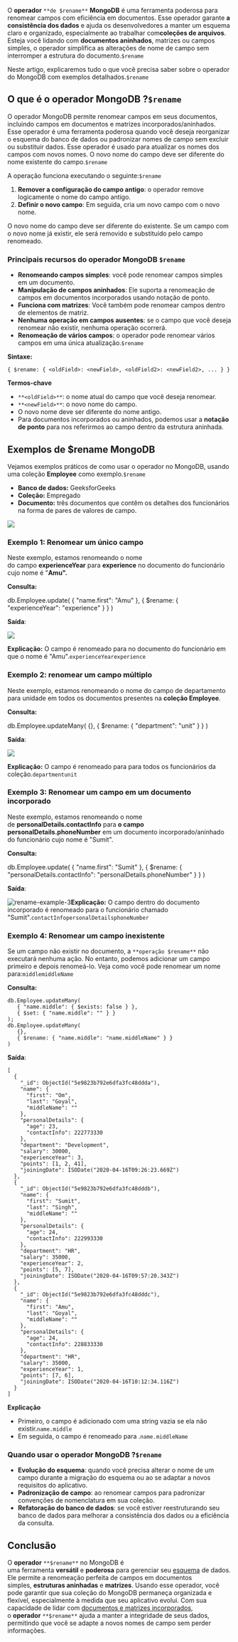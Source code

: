 O **operador** `**de $rename**` **MongoDB** é uma ferramenta poderosa para renomear campos com eficiência em documentos. Esse operador garante **a consistência dos dados** e ajuda os desenvolvedores a manter um esquema claro e organizado, especialmente ao trabalhar com**coleções de arquivos**. Esteja você lidando com **documentos aninhados**, matrizes ou campos simples, o operador simplifica as alterações de nome de campo sem interromper a estrutura do documento.`$rename`

Neste artigo, explicaremos tudo o que você precisa saber sobre o operador do MongoDB com exemplos detalhados.`$rename`

## O que é o operador MongoDB ?`$rename`

O operador MongoDB permite renomear campos em seus documentos, incluindo campos em documentos e matrizes incorporados/aninhados. Esse operador é uma ferramenta poderosa quando você deseja reorganizar o esquema do banco de dados ou padronizar nomes de campo sem excluir ou substituir dados. Esse operador é usado para atualizar os nomes dos campos com novos nomes. O novo nome do campo deve ser diferente do nome existente do campo.`$rename`

A operação funciona executando o seguinte:`$rename`

1. **Remover a configuração do campo antigo**: o operador remove logicamente o nome do campo antigo.
2. **Definir o novo campo**: Em seguida, cria um novo campo com o novo nome.

O novo nome do campo deve ser diferente do existente. Se um campo com o novo nome já existir, ele será removido e substituído pelo campo renomeado.

### Principais recursos do operador MongoDB `$rename`

- **Renomeando campos simples**: você pode renomear campos simples em um documento.
- **Manipulação de campos aninhados**: Ele suporta a renomeação de campos em documentos incorporados usando notação de ponto.
- **Funciona com matrizes**: Você também pode renomear campos dentro de elementos de matriz.
- **Nenhuma operação em campos ausentes**: se o campo que você deseja renomear não existir, nenhuma operação ocorrerá.
- **Renomeação de vários campos**: o operador pode renomear vários campos em uma única atualização.`$rename`

**Sintaxe:**

```
{ $rename: { <oldField>: <newField>, <oldField2>: <newField2>, ... } }
```

**Termos-chave**

- `**<oldField>**`: o nome atual do campo que você deseja renomear.
- `**<newField>**`: o novo nome do campo.
- O novo nome deve ser diferente do nome antigo.
- Para documentos incorporados ou aninhados, podemos usar a **notação de ponto** para nos referirmos ao campo dentro da estrutura aninhada.

## Exemplos de $rename MongoDB

Vejamos exemplos práticos de como usar o operador no MongoDB, usando uma coleção **Employee** como exemplo.`$rename`

- **Banco de dados:** GeeksforGeeks
- **Coleção:** Empregado
- **Documento:** três documentos que contêm os detalhes dos funcionários na forma de pares de valores de campo.

![](https://media.geeksforgeeks.org/wp-content/uploads/20200416180017/rename-database.jpg)

### Exemplo 1: Renomear um único campo

Neste exemplo, estamos renomeando o nome do campo **experienceYear** para **experience** no documento do funcionário cujo nome é "**Amu".**

**Consulta:**

db.Employee.update(
   { "name.first": "Amu" },
   { $rename: { "experienceYear": "experience" } }
)

**Saída**:

![](https://media.geeksforgeeks.org/wp-content/uploads/20200416182158/rename-example.jpg)

**Explicação:** O campo é renomeado para no documento do funcionário em que o nome é "Amu".`experienceYearexperience`

### **Exemplo 2:** renomear um campo múltiplo

Neste exemplo, estamos renomeando o nome do campo de departamento para unidade em todos os documentos presentes na **coleção Employee**.

**Consulta:**

db.Employee.updateMany(
   {},
   { $rename: { "department": "unit" } }
)

**Saída**:

![](https://media.geeksforgeeks.org/wp-content/uploads/20200416182951/rename-example-2.jpg)

**Explicação:** O campo é renomeado para para todos os funcionários da coleção.`departmentunit`

### Exemplo 3: Renomear um campo em um documento incorporado

Neste exemplo, estamos renomeando o nome de **personalDetails.contactInfo** para **o campo personalDetails.phoneNumber** em um documento incorporado/aninhado do funcionário cujo nome é "Sumit".

**Consulta:**

db.Employee.update(
   { "name.first": "Sumit" },
   { $rename: { "personalDetails.contactInfo": "personalDetails.phoneNumber" } }
)

**Saída**:

![rename-example-3](https://media.geeksforgeeks.org/wp-content/uploads/20240621110023/rename-example-3.webp)**Explicação:** O campo dentro do documento incorporado é renomeado para o funcionário chamado "Sumit".`contactInfopersonalDetailsphoneNumber`

### Exemplo 4: Renomear um campo inexistente

Se um campo não existir no documento, a `**operação $rename**` não executará nenhuma ação. No entanto, podemos adicionar um campo primeiro e depois renomeá-lo. Veja como você pode renomear um nome para:`middlemiddleName`

**Consulta:**

```
db.Employee.updateMany(
   { "name.middle": { $exists: false } },
   { $set: { "name.middle": "" } }
);
db.Employee.updateMany(
   {},
   { $rename: { "name.middle": "name.middleName" } }
)
```

**Saída**:

```
[
  {
    "_id": ObjectId("5e9823b792e6dfa3fc48ddda"),
    "name": {
      "first": "Om",
      "last": "Goyal",
      "middleName": ""
    },
    "personalDetails": {
      "age": 23,
      "contactInfo": 222773330
    },
    "department": "Development",
    "salary": 30000,
    "experienceYear": 3,
    "points": [1, 2, 41],
    "joiningDate": ISODate("2020-04-16T09:26:23.669Z")
  },
  {
    "_id": ObjectId("5e9823b792e6dfa3fc48dddb"),
    "name": {
      "first": "Sumit",
      "last": "Singh",
      "middleName": ""
    },
    "personalDetails": {
      "age": 24,
      "contactInfo": 222993330
    },
    "department": "HR",
    "salary": 35000,
    "experienceYear": 2,
    "points": [5, 7],
    "joiningDate": ISODate("2020-04-16T09:57:20.343Z")
  },
  {
    "_id": ObjectId("5e9823b792e6dfa3fc48dddc"),
    "name": {
      "first": "Amu",
      "last": "Goyal",
      "middleName": ""
    },
    "personalDetails": {
      "age": 24,
      "contactInfo": 228833330
    },
    "department": "HR",
    "salary": 35000,
    "experienceYear": 1,
    "points": [7, 6],
    "joiningDate": ISODate("2020-04-16T10:12:34.116Z")
  }
]
```

**Explicação**

- Primeiro, o campo é adicionado com uma string vazia se ela não existir.`name.middle`
- Em seguida, o campo é renomeado para .`name.middleName`

### Quando usar o operador MongoDB ?`$rename`

- **Evolução do esquema**: quando você precisa alterar o nome de um campo durante a migração do esquema ou ao se adaptar a novos requisitos do aplicativo.
- **Padronização de campo**: ao renomear campos para padronizar convenções de nomenclatura em sua coleção.
- **Refatoração do banco de dados**: se você estiver reestruturando seu banco de dados para melhorar a consistência dos dados ou a eficiência da consulta.

## Conclusão

O **operador** `**$rename**` no MongoDB é uma ferramenta **versátil** e **poderosa** para gerenciar seu [esquema](https://www.geeksforgeeks.org/database-schemas/) de dados. Ele permite a renomeação perfeita de campos em documentos simples, **estruturas aninhadas** e **matrizes**. Usando esse operador, você pode garantir que sua coleção do MongoDB permaneça organizada e flexível, especialmente à medida que seu aplicativo evolui. Com sua capacidade de lidar com [documentos e matrizes incorporados](https://www.geeksforgeeks.org/mongodb-embedded-documents/), o **operador** `**$rename**` ajuda a manter a integridade de seus dados, permitindo que você se adapte a novos nomes de campo sem perder informações.